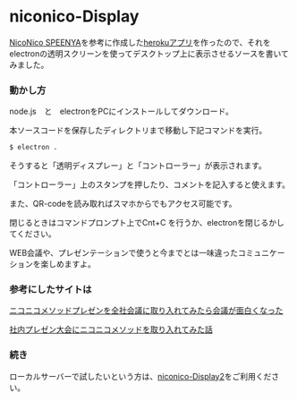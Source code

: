 # niconico-Display

[NicoNico SPEENYA](https://github.com/chimerast/niconico-speenya)を参考に作成した[herokuアプリ](https://nico-chat.herokuapp.com/controller/)を作ったので、それをelectronの透明スクリーンを使ってデスクトップ上に表示させるソースを書いてみました。

### 動かし方

node.js　と　electronをPCにインストールしてダウンロード。

本ソースコードを保存したディレクトリまで移動し下記コマンドを実行。

```bash
$ electron .
```

そうすると「透明ディスプレー」と「コントローラー」が表示されます。

「コントローラー」上のスタンプを押したり、コメントを記入すると使えます。

また、QR-codeを読み取ればスマホからでもアクセス可能です。

閉じるときはコマンドプロンプト上でCnt+C を行うか、electronを閉じるかしてください。

WEB会議や、プレゼンテーションで使うと今までとは一味違ったコミュニケーションを楽しめますよ。


### 参考にしたサイトは

[ニコニコメソッドプレゼンを全社会議に取り入れてみたら会議が面白くなった](http://tech.uzabase.com/entry/2015/06/01/143202)

[社内プレゼン大会にニコニコメソッドを取り入れてみた話](http://atoms.loftwork.jp/20170925_nicomethod/)


### 続き

ローカルサーバーで試したいという方は、[niconico-Display2](https://github.com/UC-SADA/niconico-Display2)をご利用ください。
